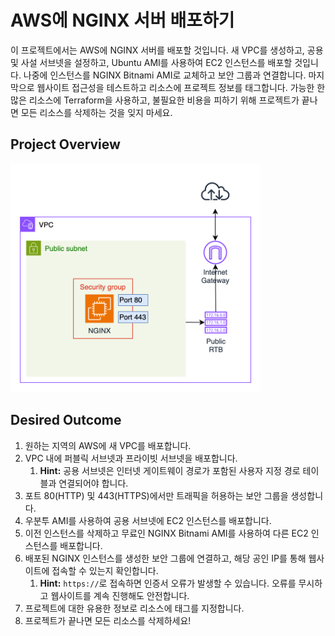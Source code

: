# AWS에 NGINX 서버 배포하기

이 프로젝트에서는 AWS에 NGINX 서버를 배포할 것입니다. 새 VPC를 생성하고, 공용 및 사설 서브넷을 설정하고, Ubuntu AMI를 사용하여 EC2 인스턴스를 배포할 것입니다. 나중에 인스턴스를 NGINX Bitnami AMI로 교체하고 보안 그룹과 연결합니다. 마지막으로 웹사이트 접근성을 테스트하고 리소스에 프로젝트 정보를 태그합니다. 가능한 한 많은 리소스에 Terraform을 사용하고, 불필요한 비용을 피하기 위해 프로젝트가 끝나면 모든 리소스를 삭제하는 것을 잊지 마세요.

## Project Overview

<img src="assets/proj00-vpc-ec2-nginx.png" alt="deploy-vpc-ec2-instance" width="400"/>

## Desired Outcome

1. 원하는 지역의 AWS에 새 VPC를 배포합니다.
2. VPC 내에 퍼블릭 서브넷과 프라이빗 서브넷을 배포합니다.
    1. **Hint:** 공용 서브넷은 인터넷 게이트웨이 경로가 포함된 사용자 지정 경로 테이블과 연결되어야 합니다.
3. 포트 80(HTTP) 및 443(HTTPS)에서만 트래픽을 허용하는 보안 그룹을 생성합니다.
4. 우분투 AMI를 사용하여 공용 서브넷에 EC2 인스턴스를 배포합니다.
5. 이전 인스턴스를 삭제하고 무료인 NGINX Bitnami AMI를 사용하여 다른 EC2 인스턴스를 배포합니다.
6. 배포된 NGINX 인스턴스를 생성한 보안 그룹에 연결하고, 해당 공인 IP를 통해 웹사이트에 접속할 수 있는지 확인합니다.
    1. **Hint:** `https://`로 접속하면 인증서 오류가 발생할 수 있습니다. 오류를 무시하고 웹사이트를 계속 진행해도 안전합니다.
7. 프로젝트에 대한 유용한 정보로 리소스에 태그를 지정합니다.
8. 프로젝트가 끝나면 모든 리소스를 삭제하세요!
